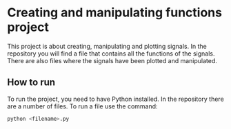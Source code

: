 # Creating and manipulating functions project

This project is about creating, manipulating and plotting signals. In the repository you will find a file that contains all the functions of the signals. There are also files where the signals have been plotted and manipulated.

## How to run

To run the project, you need to have Python installed. In the repository there are a number of files. To run a file use the command:

```bash
python <filename>.py
```
